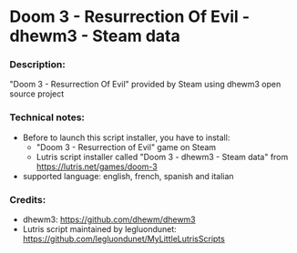 # Doom 3 - Resurrection Of Evil - dhewm3 - Steam data
### Description:
"Doom 3 - Resurrection Of Evil" provided by Steam using dhewm3 open source project
### Technical notes:
- Before to launch this script installer, you have to install:
  + "Doom 3 - Resurrection of Evil" game on Steam
  + Lutris script installer called "Doom 3 - dhewm3 - Steam data" from https://lutris.net/games/doom-3
- supported language: english, french, spanish and italian
### Credits:
- dhewm3: https://github.com/dhewm/dhewm3
- Lutris script maintained by legluondunet: https://github.com/legluondunet/MyLittleLutrisScripts

